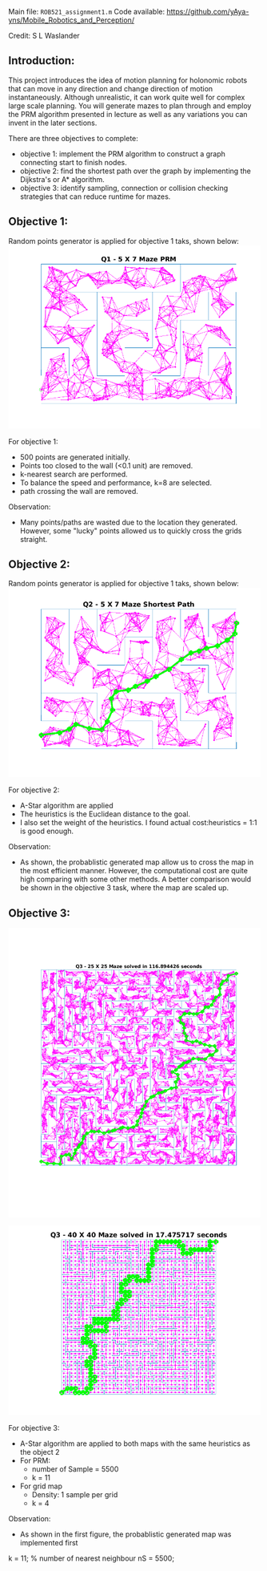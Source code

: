 Main file: `ROB521_assignment1.m`
Code available: https://github.com/yAya-yns/Mobile_Robotics_and_Perception/

Credit: S L Waslander

## Introduction: ##

This project introduces the idea of motion planning for holonomic robots that can move in any direction and change direction of motion instantaneously.  Although unrealistic, it can work quite well for complex large scale planning. You will generate mazes to plan through and employ the PRM algorithm presented in lecture as well as any variations you can invent in the later sections.

There are three objectives to complete:
- objective 1: implement the PRM algorithm to construct a graph connecting start to finish nodes.
- objective 2: find the shortest path over the graph by implementing the Dijkstra's or A* algorithm.
- objective 3: identify sampling, connection or collision checking strategies that can reduce runtime for mazes.

## Objective 1: ##
Random points generator is applied for objective 1 taks, shown below:
![Alt text](/a1/assignment1_q1.png "Random Generated point linked with k-nearest point, k=8")

For objective 1: 
- 500 points are generated initially.
- Points too closed to the wall (<0.1 unit) are removed. 
- k-nearest search are performed. 
- To balance the speed and performance, k=8 are selected.
- path crossing the wall are removed.

Observation: 
- Many points/paths are wasted due to the location they generated. However, some "lucky" points allowed us to quickly cross the grids straight.


## Objective 2: ##
Random points generator is applied for objective 1 taks, shown below:
![Alt text](/a1/assignment1_q2.png "A-Star Algorithm")

For objective 2: 
- A-Star algorithm are applied
- The heuristics is the Euclidean distance to the goal. 
- I also set the weight of the heuristics. I found actual cost:heuristics = 1:1 is good enough. 

Observation: 
- As shown, the probablistic generated map allow us to cross the map in the most efficient manner. However, the computational cost are quite high comparing with some other methods. A better comparison would be shown in the objective 3 task, where the map are scaled up. 


## Objective 3: ##
![Alt text](/a1/assignment1_q3_aStar25x25.png "A-Star Algorithm under PRM")

![Alt text](/a1/assignment1_q3.png "A-Star Algorithm under grid map")

For objective 3: 
- A-Star algorithm are applied to both maps with the same heuristics as the object 2
- For PRM:
  - number of Sample = 5500
  - k = 11
- For grid map
  - Density: 1 sample per grid
  - k = 4

Observation: 
- As shown in the first figure, the probablistic generated map was implemented first





k = 11; % number of nearest neighbour
nS = 5500;
